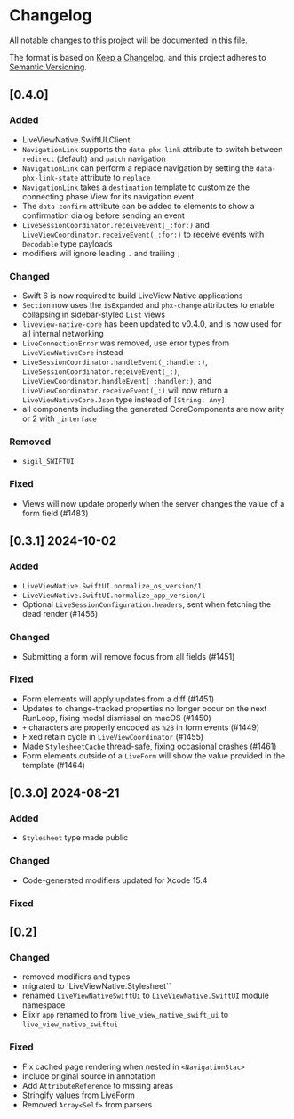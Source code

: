# Changelog

All notable changes to this project will be documented in this file.

The format is based on [Keep a Changelog](https://keepachangelog.com/en/1.1.0/),
and this project adheres to [Semantic Versioning](https://semver.org/spec/v2.0.0.html).

## [0.4.0]

### Added

- LiveViewNative.SwiftUI.Client
- `NavigationLink` supports the `data-phx-link` attribute to switch between `redirect` (default) and `patch` navigation
- `NavigationLink` can perform a replace navigation by setting the `data-phx-link-state` attribute to `replace`
- `NavigationLink` takes a `destination` template to customize the connecting phase View for its navigation event.
- The `data-confirm` attribute can be added to elements to show a confirmation dialog before sending an event
- `LiveSessionCoordinator.receiveEvent(_:for:)` and `LiveViewCoordinator.receiveEvent(_:for:)` to receive events with `Decodable` type payloads
- modifiers will ignore leading `.` and trailing `;`

### Changed

- Swift 6 is now required to build LiveView Native applications
- `Section` now uses the `isExpanded` and `phx-change` attributes to enable collapsing in sidebar-styled `List` views
- `liveview-native-core` has been updated to v0.4.0, and is now used for all internal networking
- `LiveConnectionError` was removed, use error types from `LiveViewNativeCore` instead
- `LiveSessionCoordinator.handleEvent(_:handler:)`, `LiveSessionCoordinator.receiveEvent(_:)`, `LiveViewCoordinator.handleEvent(_:handler:)`, and `LiveViewCoordinator.receiveEvent(_:)` will now return a `LiveViewNativeCore.Json` type instead of `[String: Any]` 
- all components including the generated CoreComponents are now arity or 2 with `_interface`

### Removed

- `sigil_SWIFTUI`

### Fixed
- Views will now update properly when the server changes the value of a form field (#1483)

## [0.3.1] 2024-10-02

### Added
- `LiveViewNative.SwiftUI.normalize_os_version/1`
- `LiveViewNative.SwiftUI.normalize_app_version/1`
- Optional `LiveSessionConfiguration.headers`, sent when fetching the dead render (#1456)

### Changed
- Submitting a form will remove focus from all fields (#1451)

### Fixed
- Form elements will apply updates from a diff (#1451)
- Updates to change-tracked properties no longer occur on the next RunLoop, fixing modal dismissal on macOS (#1450)
- `+` characters are properly encoded as `%2B` in form events (#1449)
- Fixed retain cycle in `LiveViewCoordinator` (#1455)
- Made `StylesheetCache` thread-safe, fixing occasional crashes (#1461)
- Form elements outside of a `LiveForm` will show the value provided in the template (#1464)

## [0.3.0] 2024-08-21

### Added
- `Stylesheet` type made public

### Changed
- Code-generated modifiers updated for Xcode 15.4

### Fixed

## [0.2]

### Changed

* removed modifiers and types
* migrated to `LiveViewNative.Stylesheet``
* renamed `LiveViewNativeSwiftUi` to `LiveViewNative.SwiftUI` module namespace
* Elixir `app` renamed to from `live_view_native_swift_ui` to `live_view_native_swiftui`

### Fixed

* Fix cached page rendering when nested in `<NavigationStac>`
* include original source in annotation
* Add `AttributeReference` to missing areas
* Stringify values from LiveForm
* Removed `Array<Self>` from parsers
